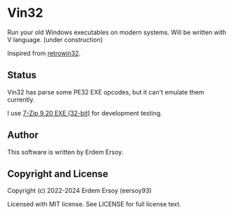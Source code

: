 # Vin32

Run your old Windows executables on modern systems. Will be written with V language. (under construction)

Inspired from [retrowin32](https://github.com/evmar/retrowin32).

## Status

Vin32 has parse some PE32 EXE opcodes, but it can't emulate them currently.

I use [7-Zip 9.20 EXE (32-bit)](https://www.7-zip.org/a/7z920.exe) for development testing.

## Author

This software is written by Erdem Ersoy.

## Copyright and License

Copyright (c) 2022-2024 Erdem Ersoy (eersoy93)

Licensed with MIT license. See LICENSE for full license text.

